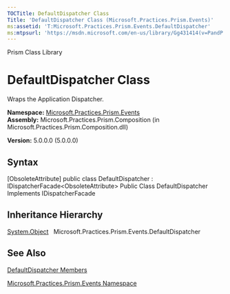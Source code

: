 ```yaml
---
TOCTitle: DefaultDispatcher Class
Title: 'DefaultDispatcher Class (Microsoft.Practices.Prism.Events)'
ms:assetid: 'T:Microsoft.Practices.Prism.Events.DefaultDispatcher'
ms:mtpsurl: 'https://msdn.microsoft.com/en-us/library/Gg431414(v=PandP.50)'
---
```


Prism Class Library

DefaultDispatcher Class
=======================

Wraps the Application Dispatcher.

**Namespace:** [Microsoft.Practices.Prism.Events](https://msdn.microsoft.com/n:microsoft.practices.prism.events)
**Assembly:** Microsoft.Practices.Prism.Composition (in Microsoft.Practices.Prism.Composition.dll)

**Version:** 5.0.0.0 (5.0.0.0)

## Syntax


[ObsoleteAttribute\] public class DefaultDispatcher : IDispatcherFacade&lt;ObsoleteAttribute&gt; Public Class DefaultDispatcher Implements IDispatcherFacade

Inheritance Hierarchy
---------------------

<span id="familyToggle"></span>[System.Object](http://msdn.microsoft.com/en-us/library/e5kfa45b)
  Microsoft.Practices.Prism.Events.DefaultDispatcher

See Also
--------


[DefaultDispatcher Members](https://msdn.microsoft.com/allmembers.t:microsoft.practices.prism.events.defaultdispatcher)

[Microsoft.Practices.Prism.Events Namespace](https://msdn.microsoft.com/n:microsoft.practices.prism.events)
